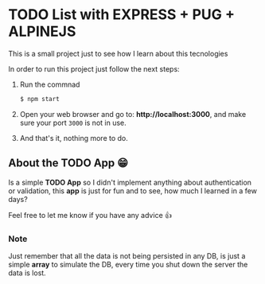 # TODO List with EXPRESS + PUG + ALPINEJS

This is a small project just to see how I learn about this tecnologies

In order to run this project just follow the next steps:

1. Run the commnad
    ```bash
    $ npm start
    ```
2. Open your web browser and go to: **http://localhost:3000**, and make sure your port ```3000``` is not in use.

3. And that's it, nothing more to do.

## About the TODO App 😁

Is a simple **TODO App** so I didn't implement anything about authentication or validation, this **app** is just for fun and to see, how much I learned in a few days?

Feel free to let me know if you have any advice 👍

### Note

Just remember that all the data is not being persisted in any DB, is just a simple **array** to simulate the DB, every time you shut down the server the data is lost.